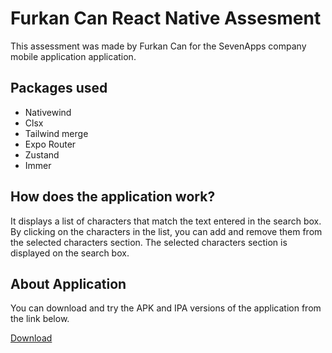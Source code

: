 # Furkan Can React Native Assesment

This assessment was made by Furkan Can for the SevenApps company mobile application application.

## Packages used

- Nativewind
- Clsx
- Tailwind merge
- Expo Router
- Zustand
- Immer

## How does the application work?

It displays a list of characters that match the text entered in the search box. By clicking on the characters in the list, you can add and remove them from the selected characters section. The selected characters section is displayed on the search box.

## About Application

You can download and try the APK and IPA versions of the application from the link below.

[Download](https://www.example.com/ozellik1)
